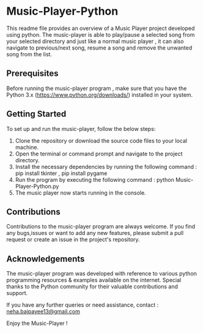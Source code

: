 # Music-Player-Python
This readme file provides an overview of a Music Player project developed using python.
The music-player is able to play/pause a selected song from your selected directory and just like a normal music player , it can also navigate to previous/next song,
resume a song and remove the unwanted song from the list.

## Prerequisites 
Before running the music-player program , make sure that you have the Python 3.x (https://www.python.org/downloads/) installed in your system.

## Getting Started
To set up and run the music-player, follow the below steps:
 1. Clone the repository or download the source code files to your local machine.
 2. Open the terminal or command prompt and navigate to the project directory.
 3. Install the necessary dependencies by running the following command : pip install tkinter , pip install pygame
 4. Run the program by executing the following command : python Music-Player-Python.py
 5. The music player now starts running in the console.

## Contributions
Contributions to the music-player program are always welcome. If you find any bugs,issues or want to add any new features, please submit a pull request or create an issue in the project's repository.

## Acknowledgements
The music-player program was developed with reference to various python programming resources & examples available on the internet.
Special thanks to the Python community for their valuable contributions and support.

If you have any further queries or need assistance, contact : neha.bajpayee13@gmail.com

Enjoy the Music-Player !

